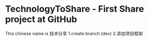# TechnologyToShare - First Share project at GitHub
This chinese name is 技术分享
1.create branch (dev)
2.添加项目框架
